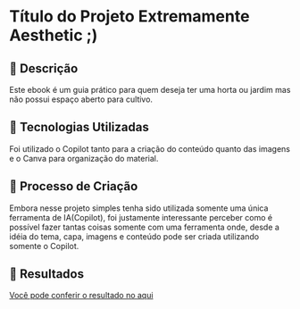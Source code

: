 # Título do Projeto Extremamente Aesthetic ;)

## 📒 Descrição
Este ebook é um guia prático para quem deseja ter uma horta ou jardim mas não possui espaço aberto para cultivo.

## 🤖 Tecnologias Utilizadas
Foi utilizado o Copilot tanto para a criação do conteúdo quanto das imagens e o Canva para organização do material.

## 🧐 Processo de Criação
Embora nesse projeto simples tenha sido utilizada somente uma única ferramenta de IA(Copilot), foi justamente interessante perceber como é possível fazer tantas coisas somente com uma ferramenta onde, desde a idéia do tema, capa, imagens e conteúdo pode ser criada utilizando somente o Copilot.

## 🚀 Resultados
[Você pode conferir o resultado no aqui](https://www.canva.com/design/DAGZFS4_3Ng/V4hzbdnIolHD_S01BICbBw/view?utm_content=DAGZFS4_3Ng&utm_campaign=designshare&utm_medium=link2&utm_source=uniquelinks&utlId=h03c60b30d3)
